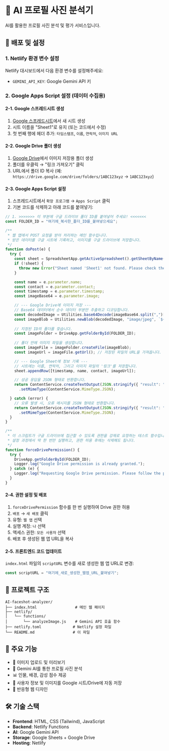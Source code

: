 # 🎯 AI 프로필 사진 분석기

AI를 활용한 프로필 사진 분석 및 평가 서비스입니다.

## 🚀 배포 및 설정

### 1. Netlify 환경 변수 설정
Netlify 대시보드에서 다음 환경 변수를 설정해주세요:
- `GEMINI_API_KEY`: Google Gemini API 키

### 2. Google Apps Script 설정 (데이터 수집용)

#### 2-1. Google 스프레드시트 생성
1. [Google 스프레드시트](https://sheets.google.com)에서 새 시트 생성
2. 시트 이름을 "Sheet1"로 유지 (또는 코드에서 수정)
3. 첫 번째 행에 헤더 추가: `타임스탬프`, `이름`, `연락처`, `이미지 URL`

#### 2-2. Google Drive 폴더 생성
1. [Google Drive](https://drive.google.com)에서 이미지 저장용 폴더 생성
2. 폴더를 우클릭 → "링크 가져오기" 클릭
3. URL에서 폴더 ID 복사 (예: `https://drive.google.com/drive/folders/1ABC123xyz` → `1ABC123xyz`)

#### 2-3. Google Apps Script 설정
1. 스프레드시트에서 `확장 프로그램` → `Apps Script` 클릭
2. 기본 코드를 삭제하고 아래 코드를 붙여넣기:

```javascript
// 1. >>>>>>> 이 부분에 구글 드라이브 폴더 ID를 붙여넣어 주세요! <<<<<<<
const FOLDER_ID = "여기에_복사한_폴더_ID를_붙여넣으세요";

/**
 * 웹 앱에서 POST 요청을 받아 처리하는 메인 함수입니다.
 * 받은 데이터를 구글 시트에 기록하고, 이미지를 구글 드라이브에 저장합니다.
 */
function doPost(e) {
  try {
    const sheet = SpreadsheetApp.getActiveSpreadsheet().getSheetByName("Sheet1");
    if (!sheet) {
      throw new Error("Sheet named 'Sheet1' not found. Please check the sheet name.");
    }

    const name = e.parameter.name;
    const contact = e.parameter.contact;
    const timestamp = e.parameter.timestamp;
    const imageBase64 = e.parameter.image;

    // --- Google Drive에 이미지 저장 ---
    // Base64 데이터에서 순수 데이터 부분만 추출하고 디코딩합니다.
    const decodedImage = Utilities.base64Decode(imageBase64.split(",")[1]);
    const imageBlob = Utilities.newBlob(decodedImage, "image/jpeg", `${name}_${timestamp}.jpg`);
    
    // 지정된 ID의 폴더를 찾습니다.
    const imageFolder = DriveApp.getFolderById(FOLDER_ID);
    
    // 폴더 안에 이미지 파일을 생성합니다.
    const imageFile = imageFolder.createFile(imageBlob);
    const imageUrl = imageFile.getUrl(); // 저장된 파일의 URL을 가져옵니다.

    // --- Google Sheet에 정보 기록 ---
    // 시트에는 이름, 연락처, 그리고 이미지 파일의 '링크'를 저장합니다.
    sheet.appendRow([timestamp, name, contact, imageUrl]);

    // 성공 응답을 JSON 형태로 반환합니다.
    return ContentService.createTextOutput(JSON.stringify({ "result": "success", "fileUrl": imageUrl }))
      .setMimeType(ContentService.MimeType.JSON);

  } catch (error) {
    // 오류 발생 시, 오류 메시지를 JSON 형태로 반환합니다.
    return ContentService.createTextOutput(JSON.stringify({ "result": "error", "message": error.message }))
      .setMimeType(ContentService.MimeType.JSON);
  }
}

/**
 * 이 스크립트가 구글 드라이브에 접근할 수 있도록 권한을 강제로 요청하는 테스트 함수입니다.
 * 설정 과정에서 딱 한 번만 실행하고, 권한 허용 후에는 삭제해도 됩니다.
 */
function forceDrivePermission() {
  try {
    DriveApp.getFolderById(FOLDER_ID);
    Logger.log("Google Drive permission is already granted.");
  } catch (e) {
    Logger.log("Requesting Google Drive permission. Please follow the prompts. Error: " + e.message);
  }
}
```

#### 2-4. 권한 설정 및 배포
1. `forceDrivePermission` 함수를 한 번 실행하여 Drive 권한 허용
2. `배포` → `새 배포` 클릭
3. 유형: `웹 앱` 선택
4. 실행 계정: `나` 선택
5. 액세스 권한: `모든 사용자` 선택
6. 배포 후 생성된 웹 앱 URL을 복사

#### 2-5. 프론트엔드 코드 업데이트
`index.html` 파일의 `scriptURL` 변수를 새로 생성한 웹 앱 URL로 변경:

```javascript
const scriptURL = "여기에_새로_생성한_웹앱_URL_붙여넣기";
```

## 📁 프로젝트 구조
```
AI-faceshot-analyzer/
├── index.html                 # 메인 웹 페이지
├── netlify/
│   └── functions/
│       └── analyzeImage.js    # Gemini API 호출 함수
├── netlify.toml              # Netlify 설정 파일
└── README.md                 # 이 파일
```

## 🔧 주요 기능
- 📸 이미지 업로드 및 미리보기
- 🤖 Gemini AI를 통한 프로필 사진 분석
- 📊 인물, 배경, 감성 점수 제공
- 💾 사용자 정보 및 이미지를 Google 시트/Drive에 자동 저장
- 📱 반응형 웹 디자인

## 🛠️ 기술 스택
- **Frontend**: HTML, CSS (Tailwind), JavaScript
- **Backend**: Netlify Functions
- **AI**: Google Gemini API
- **Storage**: Google Sheets + Google Drive
- **Hosting**: Netlify
